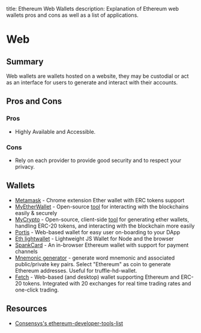title: Ethereum Web Wallets
description: Explanation of Ethereum web wallets pros and cons as well as a list of applications.

# Web

## Summary

Web wallets are wallets hosted on a website, they may be custodial or act as an interface for users to generate and interact with their accounts.

## Pros and Cons

### Pros

* Highly Available and Accessible.

### Cons

* Rely on each provider to provide good security and to respect your privacy.

## Wallets

* [Metamask](https://metamask.io/) - Chrome extension Ether wallet with ERC tokens support
* [MyEtherWallet](https://github.com/MyEtherWallet) - Open-source [tool](https://www.myetherwallet.com/) for interacting with the blockchains easily & securely
* [MyCrypto](https://github.com/MyCryptoHQ) - Open-source, client-side [tool](https://mycrypto.com/account) for generating ether wallets, handling ERC-20 tokens, and interacting with the blockchain more easily
* [Portis](https://portis.io/) - Web-based wallet for easy user on-boarding to your DApp
* [Eth lightwallet](https://github.com/ConsenSys/eth-lightwallet) - Lightweight JS Wallet for Node and the browser
* [SpankCard](https://github.com/SpankChain/SpankCard) - An in-browser Ethereum wallet with support for payment channels
* [Mnemonic generator](https://iancoleman.io/bip39/) - generate word mnemonic and associated public/private key pairs. Select "Ethereum" as coin to generate Ethereum addresses. Useful for truffle-hd-wallet.
* [Fetch](https://hellofetch.co/download) - Web-based \(and desktop\) wallet supporting Ethereum and ERC-20 tokens. Integrated with 20 exchanges for real time trading rates and one-click trading.

## Resources

* [Consensys's ethereum-developer-tools-list](https://github.com/ConsenSys/ethereum-developer-tools-list/blob/master/EcosystemResources.md)

